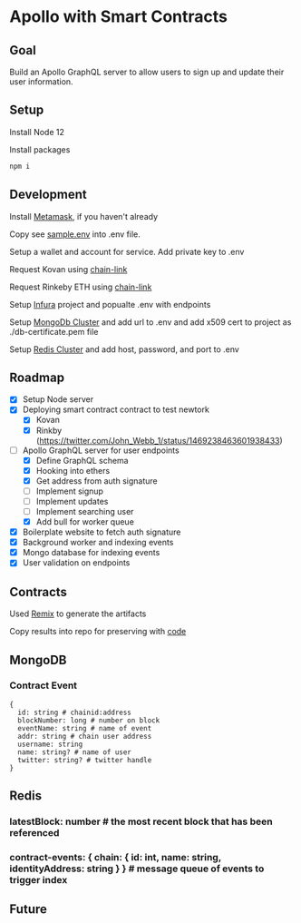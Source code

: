 # Apollo with Smart Contracts

## Goal

Build an Apollo GraphQL server to allow users to sign up and update their user information.

## Setup

Install Node 12

Install packages

```sh
npm i
```

## Development

Install [Metamask](https://metamask.io/), if you haven't already

Copy see [sample.env](/sample.env) into .env file.

Setup a wallet and account for service. Add private key to .env

Request Kovan using [chain-link](https://faucets.chain.link/kovan)

Request Rinkeby ETH using [chain-link](https://faucets.chain.link/rinkeby)

Setup [Infura](https://infura.io/) project and popualte .env with endpoints

Setup [MongoDb Cluster](https://www.mongodb.com/) and add url to .env and add x509 cert to project as ./db-certificate.pem file

Setup [Redis Cluster](https://redis.com/) and add host, password, and port to .env

## Roadmap

- [x] Setup Node server
- [x] Deploying smart contract contract to test newtork
  - [x] Kovan
  - [x] Rinkby (https://twitter.com/John_Webb_1/status/1469238463601938433)
- [ ] Apollo GraphQL server for user endpoints
  - [x] Define GraphQL schema
  - [x] Hooking into ethers
  - [x] Get address from auth signature
  - [ ] Implement signup
  - [ ] Implement updates
  - [ ] Implement searching user
  - [x] Add bull for worker queue
- [x] Boilerplate website to fetch auth signature
- [x] Background worker and indexing events
- [x] Mongo database for indexing events
- [x] User validation on endpoints

## Contracts

Used [Remix](https://remix.ethereum.org) to generate the artifacts

Copy results into repo for preserving with [code](/contracts/artifacts)

## MongoDB

### Contract Event

```
{
  id: string # chainid:address
  blockNumber: long # number on block
  eventName: string # name of event
  addr: string # chain user address
  username: string
  name: string? # name of user
  twitter: string? # twitter handle
}
```

## Redis

### latestBlock: number # the most recent block that has been referenced

### contract-events: { chain: { id: int, name: string, identityAddress: string } } # message queue of events to trigger index

## Future
